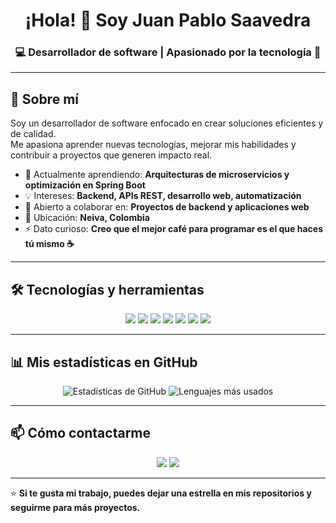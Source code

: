 <h1 align="center">¡Hola! 👋 Soy Juan Pablo Saavedra</h1>
<h3 align="center">💻 Desarrollador de software | Apasionado por la tecnología 🚀</h3>

---

## 🌟 Sobre mí
Soy un desarrollador de software enfocado en crear soluciones eficientes y de calidad.  
Me apasiona aprender nuevas tecnologías, mejorar mis habilidades y contribuir a proyectos que generen impacto real.

- 🌱 Actualmente aprendiendo: **Arquitecturas de microservicios y optimización en Spring Boot**
- 💡 Intereses: **Backend, APIs REST, desarrollo web, automatización**
- 🤝 Abierto a colaborar en: **Proyectos de backend y aplicaciones web**
- 📍 Ubicación: **Neiva, Colombia**
- ⚡ Dato curioso: **Creo que el mejor café para programar es el que haces tú mismo ☕**

---

## 🛠️ Tecnologías y herramientas
<p align="center">
  <!-- Java -->
  <img src="https://img.shields.io/badge/Java-ED8B00?style=for-the-badge&logo=openjdk&logoColor=white"/>
  <!-- Spring Boot -->
  <img src="https://img.shields.io/badge/Spring%20Boot-6DB33F?style=for-the-badge&logo=springboot&logoColor=white"/>
  <!-- HTML -->
  <img src="https://img.shields.io/badge/HTML5-E34F26?style=for-the-badge&logo=html5&logoColor=white"/>
  <!-- CSS -->
  <img src="https://img.shields.io/badge/CSS3-1572B6?style=for-the-badge&logo=css3&logoColor=white"/>
  <!-- JavaScript -->
  <img src="https://img.shields.io/badge/JavaScript-323330?style=for-the-badge&logo=javascript&logoColor=F7DF1E"/>
  <!-- Git -->
  <img src="https://img.shields.io/badge/Git-F05033?style=for-the-badge&logo=git&logoColor=white"/>
  <!-- Linux -->
  <img src="https://img.shields.io/badge/Linux-FCC624?style=for-the-badge&logo=linux&logoColor=black"/>
</p>

---

## 📊 Mis estadísticas en GitHub
<p align="center">
  <img src="https://github-readme-stats.vercel.app/api?username=Juan-Pablo-Saavedra&show_icons=true&theme=tokyonight&hide_border=true" alt="Estadísticas de GitHub"/>
  <img src="https://github-readme-stats.vercel.app/api/top-langs/?username=Juan-Pablo-Saavedra&layout=compact&theme=tokyonight&hide_border=true" alt="Lenguajes más usados"/>
</p>

---

## 📫 Cómo contactarme
<p align="center">
  <a href="mailto:saavedrajuanpis@gmail.com"><img src="https://img.shields.io/badge/Email-D14836?style=for-the-badge&logo=gmail&logoColor=white"/></a>
  <a href="https://linkedin.com/in/TU_LINKEDIN"><img src="https://img.shields.io/badge/LinkedIn-0A66C2?style=for-the-badge&logo=linkedin&logoColor=white"/></a>
</p>

---

⭐ **Si te gusta mi trabajo, puedes dejar una estrella en mis repositorios y seguirme para más proyectos.**
